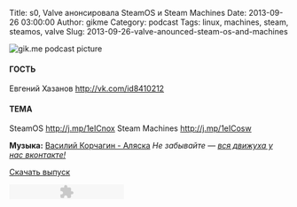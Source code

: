 Title: s0, Valve анонсировала SteamOS и Steam Machines
Date: 2013-09-26 03:00:00
Author: gikme
Category: podcast
Tags: linux, machines, steam, steamos, valve
Slug: 2013-09-26-valve-anounced-steam-os-and-machines

![gik.me podcast picture](http://4.bp.blogspot.com/-m11IKwj-xMk/UkM2xZdC_LI/AAAAAAAAMBg/1LdjOyDK4VI/s1600/single-01-steam.png)

#### ГОСТЬ

Евгений Хазанов <http://vk.com/id8410212>

#### ТЕМА

SteamOS <http://j.mp/1eICnox>
Steam Machines <http://j.mp/1eICosw>

**Музыка:** [Василий Корчагин - Аляска](http://vk.com/bacc3)
*Не забывайте — [вся движуха у нас вконтакте!](http://vk.com/gikme)*

[Скачать
выпуск](http://static.qnub.ru/gik.me/mp3/s01/single/s00000-valve-anounced-steam-os-and-machines.mp3)

<embed type="application/x-shockwave-flash" src="http://assets.tumblr.com/swf/audio_player.swf?audio_file=http%3A%2F%2Fstatic.qnub.ru%2Fgik.me%2Fmp3%2Fs01%2Fsingle%2Fs00000-valve-anounced-steam-os-and-machines.mp3&amp;color=FFFFFF" height="27" width="207" quality="best" wmode="opaque">
</embed>

